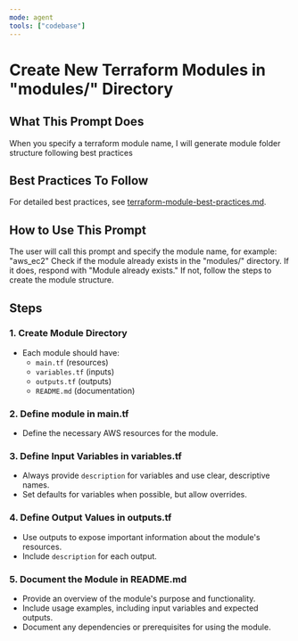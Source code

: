 ```yaml
---
mode: agent
tools: ["codebase"]
---
```


# Create New Terraform Modules in "modules/" Directory

## What This Prompt Does

When you specify a terraform module name, I will generate module folder structure following best practices

## Best Practices To Follow

For detailed best practices, see [terraform-module-best-practices.md](../instructions/terraform-module-best-practices.md).

## How to Use This Prompt

The user will call this prompt and specify the module name, for example: "aws_ec2"
Check if the module already exists in the "modules/" directory. If it does, respond with "Module already exists."
If not, follow the steps to create the module structure.

## Steps

### 1. Create Module Directory

- Each module should have:
  - `main.tf` (resources)
  - `variables.tf` (inputs)
  - `outputs.tf` (outputs)
  - `README.md` (documentation)

### 2. Define module in main.tf

- Define the necessary AWS resources for the module.

### 3. Define Input Variables in variables.tf

- Always provide `description` for variables and use clear, descriptive names.
- Set defaults for variables when possible, but allow overrides.

### 4. Define Output Values in outputs.tf

- Use outputs to expose important information about the module's resources.
- Include `description` for each output.

### 5. Document the Module in README.md

- Provide an overview of the module's purpose and functionality.
- Include usage examples, including input variables and expected outputs.
- Document any dependencies or prerequisites for using the module.
